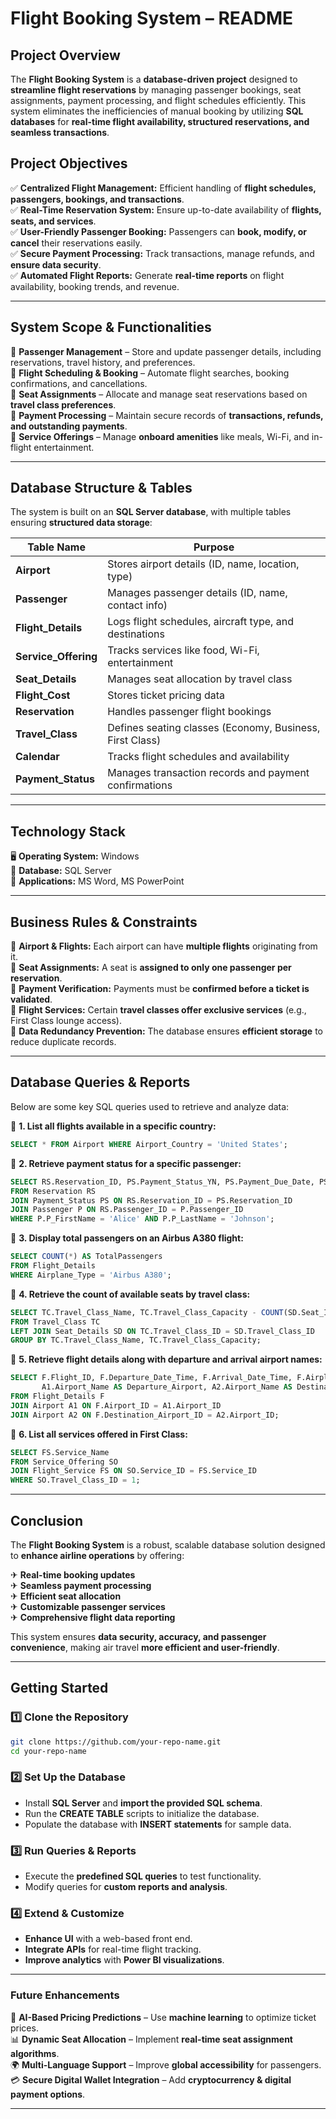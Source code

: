 # **Flight Booking System – README**  

## **Project Overview**  
The **Flight Booking System** is a **database-driven project** designed to **streamline flight reservations** by managing passenger bookings, seat assignments, payment processing, and flight schedules efficiently. This system eliminates the inefficiencies of manual booking by utilizing **SQL databases** for **real-time flight availability, structured reservations, and seamless transactions**.  

## **Project Objectives**  

✅ **Centralized Flight Management:** Efficient handling of **flight schedules, passengers, bookings, and transactions**.  
✅ **Real-Time Reservation System:** Ensure up-to-date availability of **flights, seats, and services**.  
✅ **User-Friendly Passenger Booking:** Passengers can **book, modify, or cancel** their reservations easily.  
✅ **Secure Payment Processing:** Track transactions, manage refunds, and **ensure data security**.  
✅ **Automated Flight Reports:** Generate **real-time reports** on flight availability, booking trends, and revenue.  

---

## **System Scope & Functionalities**  

🔹 **Passenger Management** – Store and update passenger details, including reservations, travel history, and preferences.  
🔹 **Flight Scheduling & Booking** – Automate flight searches, booking confirmations, and cancellations.  
🔹 **Seat Assignments** – Allocate and manage seat reservations based on **travel class preferences**.  
🔹 **Payment Processing** – Maintain secure records of **transactions, refunds, and outstanding payments**.  
🔹 **Service Offerings** – Manage **onboard amenities** like meals, Wi-Fi, and in-flight entertainment.  

---

## **Database Structure & Tables**  

The system is built on an **SQL Server database**, with multiple tables ensuring **structured data storage**:  

| **Table Name**     | **Purpose** |  
|--------------------|------------|  
| **Airport**        | Stores airport details (ID, name, location, type) |  
| **Passenger**      | Manages passenger details (ID, name, contact info) |  
| **Flight_Details** | Logs flight schedules, aircraft type, and destinations |  
| **Service_Offering** | Tracks services like food, Wi-Fi, entertainment |  
| **Seat_Details**   | Manages seat allocation by travel class |  
| **Flight_Cost**    | Stores ticket pricing data |  
| **Reservation**    | Handles passenger flight bookings |  
| **Travel_Class**   | Defines seating classes (Economy, Business, First Class) |  
| **Calendar**       | Tracks flight schedules and availability |  
| **Payment_Status** | Manages transaction records and payment confirmations |  

---

## **Technology Stack**  

🖥 **Operating System:** Windows  
💾 **Database:** SQL Server  
📑 **Applications:** MS Word, MS PowerPoint  

---

## **Business Rules & Constraints**  

🔸 **Airport & Flights:** Each airport can have **multiple flights** originating from it.  
🔸 **Seat Assignments:** A seat is **assigned to only one passenger per reservation**.  
🔸 **Payment Verification:** Payments must be **confirmed before a ticket is validated**.  
🔸 **Flight Services:** Certain **travel classes offer exclusive services** (e.g., First Class lounge access).  
🔸 **Data Redundancy Prevention:** The database ensures **efficient storage** to reduce duplicate records.  

---

## **Database Queries & Reports**  

Below are some key SQL queries used to retrieve and analyze data:  

📌 **1. List all flights available in a specific country:**  
```sql
SELECT * FROM Airport WHERE Airport_Country = 'United States';
```

📌 **2. Retrieve payment status for a specific passenger:**  
```sql
SELECT RS.Reservation_ID, PS.Payment_Status_YN, PS.Payment_Due_Date, PS.Payment_Amount
FROM Reservation RS
JOIN Payment_Status PS ON RS.Reservation_ID = PS.Reservation_ID
JOIN Passenger P ON RS.Passenger_ID = P.Passenger_ID
WHERE P.P_FirstName = 'Alice' AND P.P_LastName = 'Johnson';
```

📌 **3. Display total passengers on an Airbus A380 flight:**  
```sql
SELECT COUNT(*) AS TotalPassengers
FROM Flight_Details
WHERE Airplane_Type = 'Airbus A380';
```

📌 **4. Retrieve the count of available seats by travel class:**  
```sql
SELECT TC.Travel_Class_Name, TC.Travel_Class_Capacity - COUNT(SD.Seat_ID) AS AvailableSeats
FROM Travel_Class TC
LEFT JOIN Seat_Details SD ON TC.Travel_Class_ID = SD.Travel_Class_ID
GROUP BY TC.Travel_Class_Name, TC.Travel_Class_Capacity;
```

📌 **5. Retrieve flight details along with departure and arrival airport names:**  
```sql
SELECT F.Flight_ID, F.Departure_Date_Time, F.Arrival_Date_Time, F.Airplane_Type, 
       A1.Airport_Name AS Departure_Airport, A2.Airport_Name AS Destination_Airport
FROM Flight_Details F
JOIN Airport A1 ON F.Airport_ID = A1.Airport_ID
JOIN Airport A2 ON F.Destination_Airport_ID = A2.Airport_ID;
```

📌 **6. List all services offered in First Class:**  
```sql
SELECT FS.Service_Name
FROM Service_Offering SO
JOIN Flight_Service FS ON SO.Service_ID = FS.Service_ID
WHERE SO.Travel_Class_ID = 1;
```

---

## **Conclusion**  

The **Flight Booking System** is a robust, scalable database solution designed to **enhance airline operations** by offering:  

✈ **Real-time booking updates**  
✈ **Seamless payment processing**  
✈ **Efficient seat allocation**  
✈ **Customizable passenger services**  
✈ **Comprehensive flight data reporting**  

This system ensures **data security, accuracy, and passenger convenience**, making air travel **more efficient and user-friendly**.  

---

## **Getting Started**  

### **1️⃣ Clone the Repository**  
```sh
git clone https://github.com/your-repo-name.git
cd your-repo-name
```

### **2️⃣ Set Up the Database**  
- Install **SQL Server** and **import the provided SQL schema**.  
- Run the **CREATE TABLE** scripts to initialize the database.  
- Populate the database with **INSERT statements** for sample data.  

### **3️⃣ Run Queries & Reports**  
- Execute the **predefined SQL queries** to test functionality.  
- Modify queries for **custom reports and analysis**.  

### **4️⃣ Extend & Customize**  
- **Enhance UI** with a web-based front end.  
- **Integrate APIs** for real-time flight tracking.  
- **Improve analytics** with **Power BI visualizations**.  

---

### **Future Enhancements**  

🚀 **AI-Based Pricing Predictions** – Use **machine learning** to optimize ticket prices.  
📊 **Dynamic Seat Allocation** – Implement **real-time seat assignment algorithms**.  
🌍 **Multi-Language Support** – Improve **global accessibility** for passengers.  
💳 **Secure Digital Wallet Integration** – Add **cryptocurrency & digital payment options**.  

---
